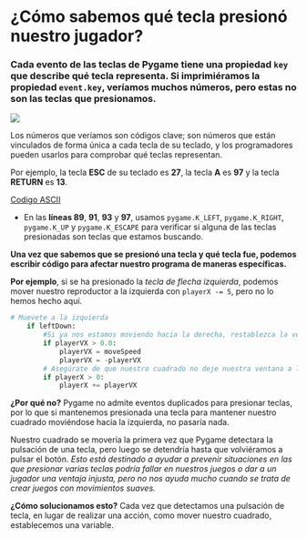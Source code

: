 # ¿Cómo sabemos qué tecla presionó nuestro jugador? 

### Cada evento de las teclas de Pygame tiene una propiedad  `key` que describe qué tecla representa. Si imprimiéramos la propiedad `event.key`, veríamos muchos números, pero estas no son las teclas que presionamos.

![](https://media.giphy.com/media/kD7SCW1rF6FFK/giphy.gif)

Los números que veríamos son códigos clave; son números que están vinculados de forma única a cada tecla de su teclado, y los programadores pueden usarlos para comprobar qué teclas representan. 

Por ejemplo, la tecla **ESC** de su teclado es **27**, la tecla **A** es **97** y la tecla **RETURN** es **13**. 

[Codigo ASCII](https://elcodigoascii.com.ar/codigos-ascii/letra-a-minuscula-codigo-ascii-97.html)

- En las **líneas 89**, **91**, **93** y **97**, usamos `pygame.K_LEFT`, `pygame.K_RIGHT`, `pygame.K_UP` y `pygame.K_ESCAPE` para verificar si alguna de las teclas presionadas son teclas que estamos buscando. 

**Una vez que sabemos que se presionó una tecla y qué tecla fue, podemos escribir código para afectar nuestro programa de maneras específicas.**

**Por ejemplo**, si se ha presionado la *tecla de flecha izquierda*, podemos mover nuestro reproductor a la izquierda con ``playerX -= 5``, pero no lo hemos hecho aquí. 

```python 
# Muevete a la izquierda
    if leftDown:
        #Si ya nos estamos moviendo hacia la derecha, restablezca la velocidad de movimiento e invierta la dirección
        if playerVX > 0.0: 
            playerVX = moveSpeed
            playerVX = -playerVX    
        # Asegúrate de que nuestro cuadrado no deje nuestra ventana a la izquierda.
        if playerX > 0:
            playerX += playerVX 
```

**¿Por qué no?** Pygame no admite eventos duplicados para presionar teclas, por lo que si mantenemos presionada una tecla para mantener nuestro cuadrado moviéndose hacia la izquierda, no pasaría nada. 

Nuestro cuadrado se movería la primera vez que Pygame detectara la pulsación de una tecla, pero luego se detendría hasta que volviéramos a pulsar el botón. *Esto está destinado a ayudar a prevenir situaciones en las que presionar varias teclas podría fallar en nuestros juegos o dar a un jugador una ventaja injusta, pero no nos ayuda mucho cuando se trata de crear juegos con movimientos suaves.* 

**¿Cómo solucionamos esto?** Cada vez que detectamos una pulsación de tecla, en lugar de realizar una acción, como mover nuestro cuadrado, establecemos una variable.




<!--stackedit_data:
eyJoaXN0b3J5IjpbOTE0NDk5Mzk0LDEwNDgxMzU0MTQsMTU4OD
g1MDI2NiwtMTA2MDM1NjQ3Ml19
-->